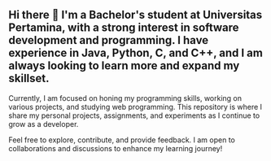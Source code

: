 ## Hi there 👋 I'm a Bachelor's student at Universitas Pertamina, with a strong interest in software development and programming. I have experience in Java, Python, C, and C++, and I am always looking to learn more and expand my skillset.

Currently, I am focused on honing my programming skills, working on various projects, and studying web programming. This repository is where I share my personal projects, assignments, and experiments as I continue to grow as a developer.

Feel free to explore, contribute, and provide feedback. I am open to collaborations and discussions to enhance my learning journey!



<!--
**FerdinandTJ/FerdinandTJ** is a ✨ _special_ ✨ repository because its `README.md` (this file) appears on your GitHub profile.

Here are some ideas to get you started:

- 🔭 I’m currently working on ...
- 🌱 I’m currently learning ...
- 👯 I’m looking to collaborate on ...
- 🤔 I’m looking for help with ...
- 💬 Ask me about ...
- 📫 How to reach me: ...
- 😄 Pronouns: ...
- ⚡ Fun fact: ...
-->

